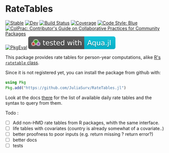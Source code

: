 # RateTables

[![Stable](https://img.shields.io/badge/docs-stable-blue.svg)](https://JuliaSurv.github.io/RateTables.jl/stable/)
[![Dev](https://img.shields.io/badge/docs-dev-blue.svg)](https://JuliaSurv.github.io/RateTables.jl/dev/)
[![Build Status](https://github.com/JuliaSurv/RateTables.jl/actions/workflows/CI.yml/badge.svg?branch=main)](https://github.com/JuliaSurv/RateTables.jl/actions/workflows/CI.yml?query=branch%3Amain)
[![Coverage](https://codecov.io/gh/JuliaSurv/RateTables.jl/branch/main/graph/badge.svg)](https://codecov.io/gh/JuliaSurv/RateTables.jl)
[![Code Style: Blue](https://img.shields.io/badge/code%20style-blue-4495d1.svg)](https://github.com/invenia/BlueStyle)
[![ColPrac: Contributor's Guide on Collaborative Practices for Community Packages](https://img.shields.io/badge/ColPrac-Contributor's%20Guide-blueviolet)](https://github.com/SciML/ColPrac)
[![PkgEval](https://JuliaCI.github.io/NanosoldierReports/pkgeval_badges/R/RateTables.svg)](https://JuliaCI.github.io/NanosoldierReports/pkgeval_badges/R/RateTables.html)
[![Aqua](https://raw.githubusercontent.com/JuliaTesting/Aqua.jl/master/badge.svg)](https://github.com/JuliaTesting/Aqua.jl)


This package provides rate tables for person-year computations, alike [R's `ratetable` class](https://www.rdocumentation.org/packages/survival/versions/3.2-3/topics/ratetable). 

Since it is not registered yet, you can install the package from github with: 
```julia
using Pkg
Pkg.add("https://github.com/JuliaSurv/RateTables.jl")
```

Look at the docs [there](https://JuliaSurv.github.io/RateTables.jl/dev/) for the list of available daily rate tables and the syntax to query from them.

Todo : 

- [ ] Add non-HMD rate tables from R packages, whith the same interface. 
- [ ] life tables with covariates (country is already somewhat of a covariate..)
- [ ] better proofness to poor inputs (e.g. return missing ? return error?)
- [ ] better docs
- [ ] tests
